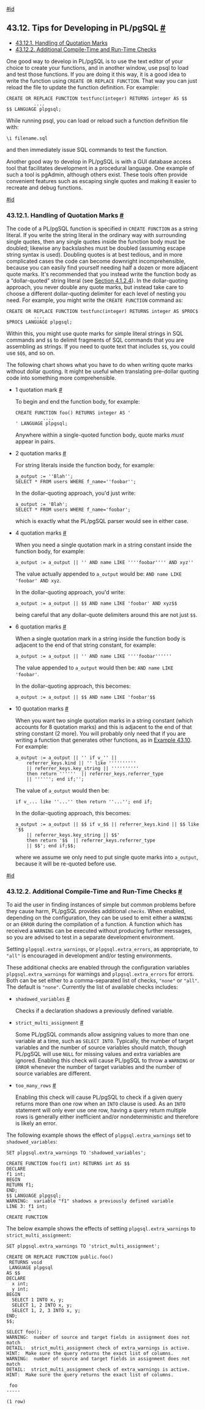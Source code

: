 [#id](#PLPGSQL-DEVELOPMENT-TIPS)

## 43.12. Tips for Developing in PL/pgSQL [#](#PLPGSQL-DEVELOPMENT-TIPS)

- [43.12.1. Handling of Quotation Marks](plpgsql-development-tips#PLPGSQL-QUOTE-TIPS)
- [43.12.2. Additional Compile-Time and Run-Time Checks](plpgsql-development-tips#PLPGSQL-EXTRA-CHECKS)

One good way to develop in PL/pgSQL is to use the text editor of your choice to create your functions, and in another window, use psql to load and test those functions. If you are doing it this way, it is a good idea to write the function using `CREATE OR REPLACE FUNCTION`. That way you can just reload the file to update the function definition. For example:

```
CREATE OR REPLACE FUNCTION testfunc(integer) RETURNS integer AS $$
          ....
$$ LANGUAGE plpgsql;
```

While running psql, you can load or reload such a function definition file with:

```
\i filename.sql
```

and then immediately issue SQL commands to test the function.

Another good way to develop in PL/pgSQL is with a GUI database access tool that facilitates development in a procedural language. One example of such a tool is pgAdmin, although others exist. These tools often provide convenient features such as escaping single quotes and making it easier to recreate and debug functions.

[#id](#PLPGSQL-QUOTE-TIPS)

### 43.12.1. Handling of Quotation Marks [#](#PLPGSQL-QUOTE-TIPS)

The code of a PL/pgSQL function is specified in `CREATE FUNCTION` as a string literal. If you write the string literal in the ordinary way with surrounding single quotes, then any single quotes inside the function body must be doubled; likewise any backslashes must be doubled (assuming escape string syntax is used). Doubling quotes is at best tedious, and in more complicated cases the code can become downright incomprehensible, because you can easily find yourself needing half a dozen or more adjacent quote marks. It's recommended that you instead write the function body as a “dollar-quoted” string literal (see [Section 4.1.2.4](sql-syntax-lexical#SQL-SYNTAX-DOLLAR-QUOTING)). In the dollar-quoting approach, you never double any quote marks, but instead take care to choose a different dollar-quoting delimiter for each level of nesting you need. For example, you might write the `CREATE FUNCTION` command as:

```
CREATE OR REPLACE FUNCTION testfunc(integer) RETURNS integer AS $PROC$
          ....
$PROC$ LANGUAGE plpgsql;
```

Within this, you might use quote marks for simple literal strings in SQL commands and `$$` to delimit fragments of SQL commands that you are assembling as strings. If you need to quote text that includes `$$`, you could use `$Q$`, and so on.

The following chart shows what you have to do when writing quote marks without dollar quoting. It might be useful when translating pre-dollar quoting code into something more comprehensible.

- 1 quotation mark [#](#PLPGSQL-QUOTE-TIPS-1-QUOT)

  To begin and end the function body, for example:

  ```
  CREATE FUNCTION foo() RETURNS integer AS '
            ....
  ' LANGUAGE plpgsql;
  ```

  Anywhere within a single-quoted function body, quote marks _must_ appear in pairs.

- 2 quotation marks [#](#PLPGSQL-QUOTE-TIPS-2-QUOT)

  For string literals inside the function body, for example:

  ```
  a_output := ''Blah'';
  SELECT * FROM users WHERE f_name=''foobar'';
  ```

  In the dollar-quoting approach, you'd just write:

  ```
  a_output := 'Blah';
  SELECT * FROM users WHERE f_name='foobar';
  ```

  which is exactly what the PL/pgSQL parser would see in either case.

- 4 quotation marks [#](#PLPGSQL-QUOTE-TIPS-4-QUOT)

  When you need a single quotation mark in a string constant inside the function body, for example:

  ```
  a_output := a_output || '' AND name LIKE ''''foobar'''' AND xyz''
  ```

  The value actually appended to `a_output` would be: `AND name LIKE 'foobar' AND xyz`.

  In the dollar-quoting approach, you'd write:

  ```
  a_output := a_output || $$ AND name LIKE 'foobar' AND xyz$$
  ```

  being careful that any dollar-quote delimiters around this are not just `$$`.

- 6 quotation marks [#](#PLPGSQL-QUOTE-TIPS-6-QUOT)

  When a single quotation mark in a string inside the function body is adjacent to the end of that string constant, for example:

  ```
  a_output := a_output || '' AND name LIKE ''''foobar''''''
  ```

  The value appended to `a_output` would then be: `AND name LIKE 'foobar'`.

  In the dollar-quoting approach, this becomes:

  ```
  a_output := a_output || $$ AND name LIKE 'foobar'$$
  ```

- 10 quotation marks [#](#PLPGSQL-QUOTE-TIPS-10-QUOT)

  When you want two single quotation marks in a string constant (which accounts for 8 quotation marks) and this is adjacent to the end of that string constant (2 more). You will probably only need that if you are writing a function that generates other functions, as in [Example 43.10](plpgsql-porting#PLPGSQL-PORTING-EX2). For example:

  ```
  a_output := a_output || '' if v_'' ||
      referrer_keys.kind || '' like ''''''''''
      || referrer_keys.key_string || ''''''''''
      then return ''''''  || referrer_keys.referrer_type
      || ''''''; end if;'';
  ```

  The value of `a_output` would then be:

  ```
  if v_... like ''...'' then return ''...''; end if;
  ```

  In the dollar-quoting approach, this becomes:

  ```
  a_output := a_output || $$ if v_$$ || referrer_keys.kind || $$ like '$$
      || referrer_keys.key_string || $$'
      then return '$$  || referrer_keys.referrer_type
      || $$'; end if;$$;
  ```

  where we assume we only need to put single quote marks into `a_output`, because it will be re-quoted before use.

[#id](#PLPGSQL-EXTRA-CHECKS)

### 43.12.2. Additional Compile-Time and Run-Time Checks [#](#PLPGSQL-EXTRA-CHECKS)

To aid the user in finding instances of simple but common problems before they cause harm, PL/pgSQL provides additional _`checks`_. When enabled, depending on the configuration, they can be used to emit either a `WARNING` or an `ERROR` during the compilation of a function. A function which has received a `WARNING` can be executed without producing further messages, so you are advised to test in a separate development environment.

Setting `plpgsql.extra_warnings`, or `plpgsql.extra_errors`, as appropriate, to `"all"` is encouraged in development and/or testing environments.

These additional checks are enabled through the configuration variables `plpgsql.extra_warnings` for warnings and `plpgsql.extra_errors` for errors. Both can be set either to a comma-separated list of checks, `"none"` or `"all"`. The default is `"none"`. Currently the list of available checks includes:

- `shadowed_variables` [#](#PLPGSQL-EXTRA-CHECKS-SHADOWED-VARIABLES)

  Checks if a declaration shadows a previously defined variable.

- `strict_multi_assignment` [#](#PLPGSQL-EXTRA-CHECKS-STRICT-MULTI-ASSIGNMENT)

  Some PL/pgSQL commands allow assigning values to more than one variable at a time, such as `SELECT INTO`. Typically, the number of target variables and the number of source variables should match, though PL/pgSQL will use `NULL` for missing values and extra variables are ignored. Enabling this check will cause PL/pgSQL to throw a `WARNING` or `ERROR` whenever the number of target variables and the number of source variables are different.

- `too_many_rows` [#](#PLPGSQL-EXTRA-CHECKS-TOO-MANY-ROWS)

  Enabling this check will cause PL/pgSQL to check if a given query returns more than one row when an `INTO` clause is used. As an `INTO` statement will only ever use one row, having a query return multiple rows is generally either inefficient and/or nondeterministic and therefore is likely an error.

The following example shows the effect of `plpgsql.extra_warnings` set to `shadowed_variables`:

```
SET plpgsql.extra_warnings TO 'shadowed_variables';

CREATE FUNCTION foo(f1 int) RETURNS int AS $$
DECLARE
f1 int;
BEGIN
RETURN f1;
END;
$$ LANGUAGE plpgsql;
WARNING:  variable "f1" shadows a previously defined variable
LINE 3: f1 int;
        ^
CREATE FUNCTION
```

The below example shows the effects of setting `plpgsql.extra_warnings` to `strict_multi_assignment`:

```
SET plpgsql.extra_warnings TO 'strict_multi_assignment';

CREATE OR REPLACE FUNCTION public.foo()
 RETURNS void
 LANGUAGE plpgsql
AS $$
DECLARE
  x int;
  y int;
BEGIN
  SELECT 1 INTO x, y;
  SELECT 1, 2 INTO x, y;
  SELECT 1, 2, 3 INTO x, y;
END;
$$;

SELECT foo();
WARNING:  number of source and target fields in assignment does not match
DETAIL:  strict_multi_assignment check of extra_warnings is active.
HINT:  Make sure the query returns the exact list of columns.
WARNING:  number of source and target fields in assignment does not match
DETAIL:  strict_multi_assignment check of extra_warnings is active.
HINT:  Make sure the query returns the exact list of columns.

 foo
-----

(1 row)
```
